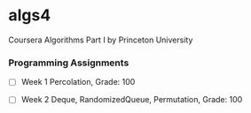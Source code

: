 # algs4
Coursera Algorithms Part I by Princeton University

### Programming Assignments
- [ ] Week 1 Percolation, Grade: 100
- [ ] Week 2 Deque, RandomizedQueue, Permutation, Grade: 100

